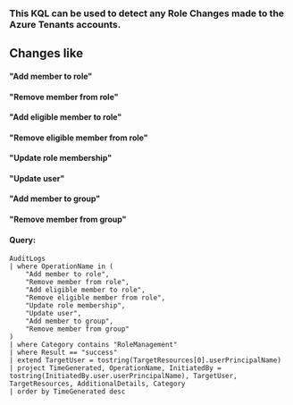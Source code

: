 ### This KQL can be used to detect any Role Changes made to the Azure Tenants accounts. 
## Changes like 
#### "Add member to role"  
#### "Remove member from role" 
#### "Add eligible member to role" 
#### "Remove eligible member from role" 
#### "Update role membership" 
#### "Update user" 
#### "Add member to group"
#### "Remove member from group"

#### Query:
```KQL
AuditLogs
| where OperationName in (
    "Add member to role", 
    "Remove member from role", 
    "Add eligible member to role", 
    "Remove eligible member from role", 
    "Update role membership", 
    "Update user",
    "Add member to group", 
    "Remove member from group"
)
| where Category contains "RoleManagement"
| where Result == "success"
| extend TargetUser = tostring(TargetResources[0].userPrincipalName)
| project TimeGenerated, OperationName, InitiatedBy = tostring(InitiatedBy.user.userPrincipalName), TargetUser, TargetResources, AdditionalDetails, Category
| order by TimeGenerated desc
```
